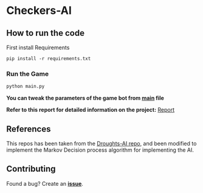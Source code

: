 # Checkers-AI


## How to run the code

First install Requirements

```
pip install -r requirements.txt
```

### Run the Game

```bash
python main.py
```

**You can tweak the parameters of the game bot from [main](main.py) file**

**Refer to this report for detailed information on the project:** [Report](https://github.com/Anupam0401/Checkers-AI/blob/master/Checkers-AI%20Report.pdf)


## References

This repos has been taken from the [Droughts-AI repo](https://github.com/Hsankesara/Draughts-AI), and been modified to implement the Markov Decision process algorithm for implementing the AI.

## Contributing

Found a bug? Create an **[issue](https://github.com/Hsankesara/Draughts-AI/issues/new)**.


